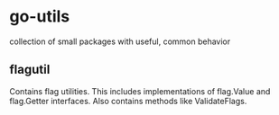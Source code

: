# go-utils
collection of small packages with useful, common behavior

## flagutil
Contains flag utilities. This includes implementations of flag.Value and flag.Getter interfaces. Also
contains methods like ValidateFlags.
